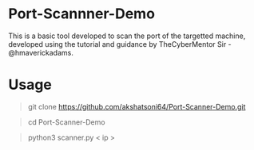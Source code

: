 # Port-Scannner-Demo
This is a basic tool developed to scan the port of the targetted machine, developed using the tutorial and guidance by TheCyberMentor Sir - @hmaverickadams.

# Usage
> git clone https://github.com/akshatsoni64/Port-Scanner-Demo.git

> cd Port-Scanner-Demo

> python3 scanner.py < ip >
